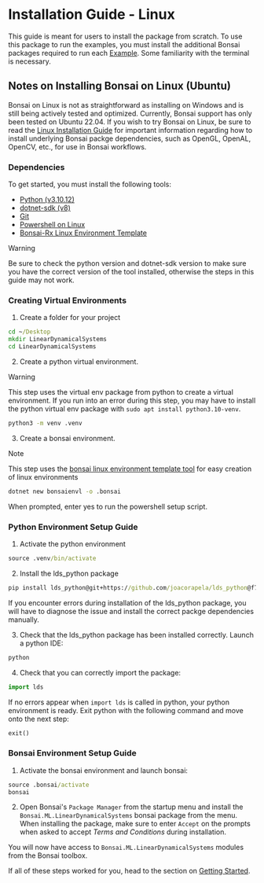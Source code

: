 # Installation Guide - Linux

This guide is meant for users to install the package from scratch. To use this package to run the examples, you must install the additional Bonsai packages required to run each [Example](~/examples/README.md). Some familiarity with the terminal is necessary.

## Notes on Installing Bonsai on Linux (Ubuntu)

Bonsai on Linux is not as straightforward as installing on Windows and is still being actively tested and optimized. Currently, Bonsai support has only been tested on Ubuntu 22.04. If you wish to try Bonsai on Linux, be sure to read the [Linux Installation Guide](https://github.com/orgs/bonsai-rx/discussions/1101) for important information regarding how to install underlying Bonsai packge dependencies, such as OpenGL, OpenAL, OpenCV, etc., for use in Bonsai workflows.

### Dependencies

To get started, you must install the following tools:

- [Python (v3.10.12)](https://www.python.org/downloads/)
- [dotnet-sdk (v8)](https://dotnet.microsoft.com/en-us/download)
- [Git](https://git-scm.com/downloads)
- [Powershell on Linux](https://learn.microsoft.com/en-us/powershell/scripting/install/installing-powershell-on-linux?view=powershell-7.4)
- [Bonsai-Rx Linux Environment Template](https://github.com/ncguilbeault/bonsai-linux-environment-template)

> [!WARNING]
> Be sure to check the python version and dotnet-sdk version to make sure you have the correct version of the tool installed, otherwise the steps in this guide may not work.

### Creating Virtual Environments

1. Create a folder for your project

```cmd
cd ~/Desktop
mkdir LinearDynamicalSystems
cd LinearDynamicalSystems
```

2. Create a python virtual environment.

> [!WARNING]
> This step uses the virtual env package from python to create a virtual environment. If you run into an error during this step, you may have to install the python virtual env package with `sudo apt install python3.10-venv`.

```cmd
python3 -m venv .venv
```

3. Create a bonsai environment.

> [!NOTE]
> This step uses the [bonsai linux environment template tool](https://github.com/ncguilbeault/bonsai-linux-environment-template) for easy creation of linux environments

```cmd
dotnet new bonsaienvl -o .bonsai
```

When prompted, enter yes to run the powershell setup script.

### Python Environment Setup Guide

1. Activate the python environment

```cmd
source .venv/bin/activate
```

2. Install the lds_python package

```cmd
pip install lds_python@git+https://github.com/joacorapela/lds_python@f761c201f3df883503ecb67acef35ba846e3524c
```

If you encounter errors during installation of the lds_python package, you will have to diagnose the issue and install the correct packge dependencies manually.

3. Check that the lds_python package has been installed correctly. Launch a python IDE:

```cmd
python
```

4. Check that you can correctly import the package:

```python
import lds
```

If no errors appear when `import lds` is called in python, your python environment is ready. Exit python with the following command and move onto the next step:

```python
exit()
```

### Bonsai Environment Setup Guide

1. Activate the bonsai environment and launch bonsai:

```cmd
source .bonsai/activate
bonsai
```

2. Open Bonsai's `Package Manager` from the startup menu and install the `Bonsai.ML.LinearDynamicalSystems` bonsai package from the menu. When installing the package, make sure to enter `Accept` on the prompts when asked to accept *Terms and Conditions* during installation.

You will now have access to `Bonsai.ML.LinearDynamicalSystems` modules from the Bonsai toolbox.

If all of these steps worked for you, head to the section on [Getting Started](lds-getting-started.md).
